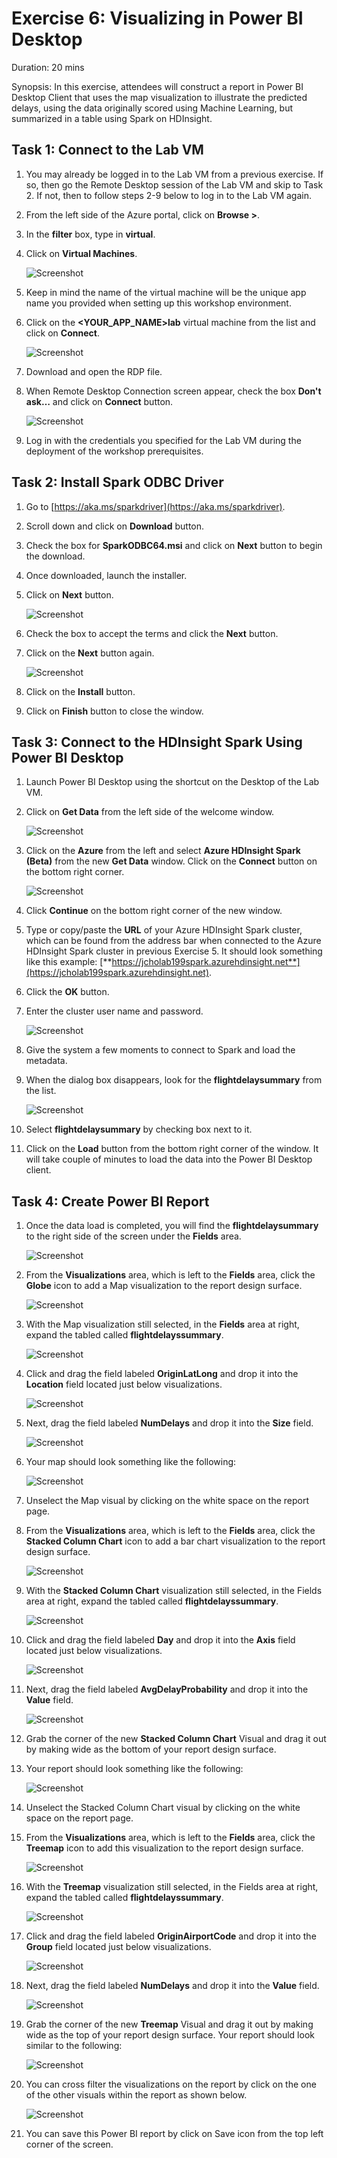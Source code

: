 # Exercise 6: Visualizing in Power BI Desktop

Duration: 20 mins

Synopsis: In this exercise, attendees will construct a report in Power BI Desktop Client that uses the map visualization to illustrate the predicted delays, using the data originally scored using Machine Learning, but summarized in a table using Spark on HDInsight.

## Task 1: Connect to the Lab VM

1. You may already be logged in to the Lab VM from a previous exercise. If so, then go the Remote Desktop session of the Lab VM and skip to Task 2. If not, then to follow steps 2-9 below to log in to the Lab VM again.
2. From the left side of the Azure portal, click on **Browse &gt;**.
3. In the **filter** box, type in **virtual**.
4. Click on **Virtual Machines**.

    ![Screenshot](images/connect_to_the_lab_vm_0.png)

1. Keep in mind the name of the virtual machine will be the unique app name you provided when setting up this workshop environment.
2. Click on the **&lt;YOUR\_APP\_NAME&gt;lab** virtual machine from the list and click on **Connect**.

    ![Screenshot](images/connect_to_the_lab_vm_1.png)

1. Download and open the RDP file.
2. When Remote Desktop Connection screen appear, check the box **Don&#39;t ask…** and click on **Connect** button.

    ![Screenshot](images/connect_to_the_lab_vm_2.png)

1. Log in with the credentials you specified for the Lab VM during the deployment of the workshop prerequisites.

## Task 2: Install Spark ODBC Driver

1. Go to [https://aka.ms/sparkdriver](https://aka.ms/sparkdriver).
2. Scroll down and click on **Download** button.
3. Check the box for **SparkODBC64.msi** and click on **Next** button to begin the download.
4. Once downloaded, launch the installer.
5. Click on **Next** button.

    ![Screenshot](images/install_spark_odbc_driver_0.png)

1. Check the box to accept the terms and click the **Next** button.
2. Click on the **Next** button again.

    ![Screenshot](images/install_spark_odbc_driver_1.png)

1. Click on the **Install** button.
2. Click on **Finish** button to close the window.

## Task 3: Connect to the HDInsight Spark Using Power BI Desktop

1. Launch Power BI Desktop using the shortcut on the Desktop of the Lab VM.
2. Click on **Get Data** from the left side of the welcome window.

    ![Screenshot](images/connect_to_the_hdinsight_spark_using_power_bi_desktop_0.png)

1. Click on the **Azure** from the left and select **Azure HDInsight Spark (Beta)** from the new **Get Data** window. Click on the **Connect** button on the bottom right corner.

    ![Screenshot](images/connect_to_the_hdinsight_spark_using_power_bi_desktop_1.png)

1. Click **Continue** on the bottom right corner of the new window.
2. Type or copy/paste the **URL** of your Azure HDInsight Spark cluster, which can be found from the address bar when connected to the Azure HDInsight Spark cluster in previous Exercise 5. It should look something like this example: [**https://jcholab199spark.azurehdinsight.net**](https://jcholab199spark.azurehdinsight.net).
3. Click the **OK** button.
4. Enter the cluster user name and password.

    ![Screenshot](images/connect_to_the_hdinsight_spark_using_power_bi_desktop_2.png)

1. Give the system a few moments to connect to Spark and load the metadata.
2. When the dialog box disappears, look for the **flightdelaysummary** from the list.

    ![Screenshot](images/connect_to_the_hdinsight_spark_using_power_bi_desktop_3.png)

1. Select **flightdelaysummary** by checking box next to it.
2. Click on the **Load** button from the bottom right corner of the window. It will take couple of minutes to load the data into the Power BI Desktop client.

## Task 4: Create Power BI Report

1. Once the data load is completed, you will find the **flightdelaysummary** to the right side of the screen under the **Fields** area.

    ![Screenshot](images/create_power_bi_report_0.png)

1. From the **Visualizations** area, which is left to the **Fields** area, click the **Globe** icon to add a Map visualization to the report design surface.

    ![Screenshot](images/create_power_bi_report_1.png)

1. With the Map visualization still selected, in the **Fields** area at right, expand the tabled called **flightdelayssummary**.

    ![Screenshot](images/create_power_bi_report_2.png)

1. Click and drag the field labeled **OriginLatLong** and drop it into the **Location** field located just below visualizations.

    ![Screenshot](images/create_power_bi_report_3.png)

1. Next, drag the field labeled **NumDelays** and drop it into the **Size** field.

    ![Screenshot](images/create_power_bi_report_4.png)

1. Your map should look something like the following:

    ![Screenshot](images/create_power_bi_report_5.png)

1. Unselect the Map visual by clicking on the white space on the report page.
2. From the **Visualizations** area, which is left to the **Fields** area, click the **Stacked Column Chart** icon to add a bar chart visualization to the report design surface.

    ![Screenshot](images/create_power_bi_report_6.png)

1. With the **Stacked Column Chart** visualization still selected, in the Fields area at right, expand the tabled called **flightdelayssummary**.

    ![Screenshot](images/create_power_bi_report_7.png)

1. Click and drag the field labeled **Day** and drop it into the **Axis** field located just below visualizations.

    ![Screenshot](images/create_power_bi_report_8.png)

1. Next, drag the field labeled **AvgDelayProbability** and drop it into the **Value** field.

    ![Screenshot](images/create_power_bi_report_9.png)

1. Grab the corner of the new **Stacked Column Chart** Visual and drag it out by making wide as the bottom of your report design surface.
2. Your report should look something like the following:

    ![Screenshot](images/create_power_bi_report_10.png)

1. Unselect the Stacked Column Chart visual by clicking on the white space on the report page.
2. From the **Visualizations** area, which is left to the **Fields** area, click the **Treemap** icon to add this visualization to the report design surface.

    ![Screenshot](images/create_power_bi_report_11.png)

1. With the **Treemap** visualization still selected, in the Fields area at right, expand the tabled called **flightdelayssummary**.

    ![Screenshot](images/create_power_bi_report_12.png)

1. Click and drag the field labeled **OriginAirportCode** and drop it into the **Group** field located just below visualizations.

    ![Screenshot](images/create_power_bi_report_13.png)

1. Next, drag the field labeled **NumDelays** and drop it into the **Value** field.

    ![Screenshot](images/create_power_bi_report_14.png)

1. Grab the corner of the new **Treemap** Visual and drag it out by making wide as the top of your report design surface. Your report should look similar to the following:

    ![Screenshot](images/create_power_bi_report_15.png)

1. You can cross filter the visualizations on the report by click on the one of the other visuals within the report as shown below.

    ![Screenshot](images/create_power_bi_report_16.png)

1. You can save this Power BI report by click on Save icon from the top left corner of the screen.
